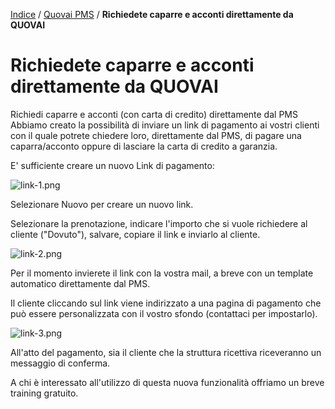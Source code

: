 [Indice](index.html) / [Quovai PMS](quovai-pms-it.md) / **Richiedete caparre e acconti direttamente da QUOVAI**

# Richiedete caparre e acconti direttamente da QUOVAI

Richiedi caparre e acconti (con carta di credito) direttamente dal PMS
Abbiamo creato la possibilità di inviare un link di pagamento ai vostri clienti con il quale potrete chiedere loro, direttamente dal PMS, di pagare una caparra/acconto oppure di lasciare la carta di credito a garanzia.

E' sufficiente creare un nuovo Link di pagamento:

 ![link-1.png](https://quovai.zendesk.com/hc/article_attachments/360005494057/link-1.png)

Selezionare Nuovo per creare un nuovo link.

Selezionare la prenotazione, indicare l'importo che si vuole richiedere al cliente ("Dovuto"), salvare, copiare il link e inviarlo al cliente.

 ![link-2.png](https://quovai.zendesk.com/hc/article_attachments/360005494077/link-2.png)

Per il momento invierete il link con la vostra mail, a breve con un template automatico direttamente dal PMS.

Il cliente cliccando sul link viene indirizzato a una pagina di pagamento che può essere personalizzata con il vostro sfondo (contattaci per impostarlo).

![link-3.png](https://quovai.zendesk.com/hc/article_attachments/360005494097/link-3.png)

All'atto del pagamento, sia il cliente che la struttura ricettiva riceveranno un messaggio di conferma.

A chi è interessato all'utilizzo di questa nuova funzionalità offriamo un breve training gratuito.